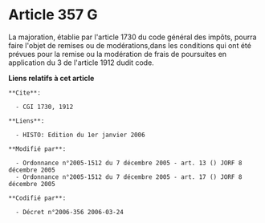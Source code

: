 # Article 357 G

La majoration, établie par l'article 1730 du code général des impôts, pourra faire l'objet de remises ou de modérations,dans
les conditions qui ont été prévues pour la remise ou la modération de frais de poursuites  en application du 3 de l'article
1912 dudit code.

**Liens relatifs à cet article**

	**Cite**:

	  - CGI 1730, 1912

	**Liens**:

	  - HISTO: Edition du 1er janvier 2006

	**Modifié par**:

	  - Ordonnance n°2005-1512 du 7 décembre 2005 - art. 13 () JORF 8 décembre 2005
	  - Ordonnance n°2005-1512 du 7 décembre 2005 - art. 17 () JORF 8 décembre 2005

	**Codifié par**:

	  - Décret n°2006-356 2006-03-24
